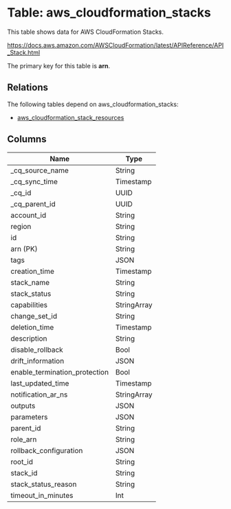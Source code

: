 # Table: aws_cloudformation_stacks

This table shows data for AWS CloudFormation Stacks.

https://docs.aws.amazon.com/AWSCloudFormation/latest/APIReference/API_Stack.html

The primary key for this table is **arn**.

## Relations

The following tables depend on aws_cloudformation_stacks:
  - [aws_cloudformation_stack_resources](aws_cloudformation_stack_resources)

## Columns

| Name          | Type          |
| ------------- | ------------- |
|_cq_source_name|String|
|_cq_sync_time|Timestamp|
|_cq_id|UUID|
|_cq_parent_id|UUID|
|account_id|String|
|region|String|
|id|String|
|arn (PK)|String|
|tags|JSON|
|creation_time|Timestamp|
|stack_name|String|
|stack_status|String|
|capabilities|StringArray|
|change_set_id|String|
|deletion_time|Timestamp|
|description|String|
|disable_rollback|Bool|
|drift_information|JSON|
|enable_termination_protection|Bool|
|last_updated_time|Timestamp|
|notification_ar_ns|StringArray|
|outputs|JSON|
|parameters|JSON|
|parent_id|String|
|role_arn|String|
|rollback_configuration|JSON|
|root_id|String|
|stack_id|String|
|stack_status_reason|String|
|timeout_in_minutes|Int|